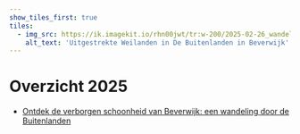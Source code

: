 ```yaml
---
show_tiles_first: true
tiles:
  - img_src: https://ik.imagekit.io/rhn00jwt/tr:w-200/2025-02-26_wandeling-buitenlanden-beverwijk/2025-02-26_wandeling-buitenlanden-beverwijk-04.JPG?updatedAt=1740601137357
    alt_text: 'Uitgestrekte Weilanden in De Buitenlanden in Beverwijk'
---
```


# Overzicht 2025

- [Ontdek de verborgen schoonheid van Beverwijk: een wandeling door de Buitenlanden](2025-02-26-wandeling-buitenlanden-beverwijk.md)
